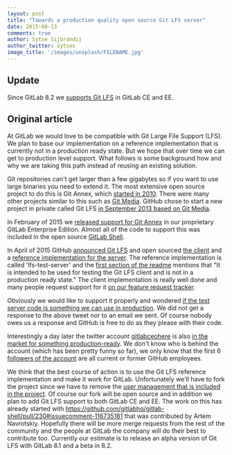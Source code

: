 ```yaml
---
layout: post
title: "Towards a production quality open source Git LFS server"
date: 2015-08-13
comments: true
author: Sytse Sijbrandij
author_twitter: sytses
image_title: '/images/unsplash/FILENAME.jpg'
---
```


## Update

Since GitLab 8.2 we [supports Git LFS](https://about.gitlab.com/2015/11/23/announcing-git-lfs-support-in-gitlab/) in GitLab CE and EE.

## Original article

At GitLab we would love to be compatible with Git Large File Support (LFS).
We plan to base our implementation on a reference implementation that is currently not in a production ready state.
But we hope that over time we can get to production level support.
What follows is some background how and why we are taking this path instead of reusing an existing solution.

<!-- more -->

Git repositories can't get larger than a few gigabytes so if you want to use large binaries you need to extend it.
The most extensive open source project to do this is Git Annex, which [started in 2010](https://en.wikipedia.org/wiki/Git-annex).
There were many other projects similar to this such as [Git Media](https://github.com/alebedev/git-media).
GitHub chose to start a new project in private called Git LFS [in September 2013 based on Git Media](https://github.com/github/git-lfs/commit/d8f780329b64e789553bc8ccccfb993ebc430325).

In February of 2015 we [released support for Git Annex](https://about.gitlab.com/2015/02/17/gitlab-annex-solves-the-problem-of-versioning-large-binaries-with-git/) in our proprietary GitLab Enterprise Edition.
Almost all of the code to support this was included in the open source [GitLab Shell](https://gitlab.com/gitlab-org/gitlab-shell).

In April of 2015 GitHub [announced Git LFS](https://github.com/blog/1986-announcing-git-large-file-storage-lfs) and open sourced [the client](https://github.com/github/git-lfs) and a [reference implementation for the server](https://github.com/github/lfs-test-server).
The reference implementation is called 'lfs-test-server' and the [first section of the readme](https://github.com/github/lfs-test-server#lfs-test-server) mentions that "It is intended to be used for testing the Git LFS client and is not in a production ready state."
The client implementation is really well done and many people request support for it [on our feature request tracker](http://feedback.gitlab.com/forums/176466-general/suggestions/7502608-git-large-file-storage-lfs-support).

Obviously we would like to support it properly and wondered [if the test server code is something we can use in production](https://twitter.com/gitlab/status/623089117983821824).
We did not get a response to the above tweet nor to an email we sent.
Of course nobody owes us a response and GitHub is free to do as they please with their code.

Interestingly a day later the twitter account [gitlabceohere](https://twitter.com/gitlabceohere) is also [in the market for something production-ready](https://twitter.com/gitlabceohere/status/623521722424295425).
We don't know who is behind the account (which has been pretty funny so far), we only know that the first 6 [followers of the account](https://twitter.com/gitlabceohere/followers) are all current or former GitHub employees.

We think that the best course of action is to use the Git LFS reference implementation and make it work for GitLab.
Unfortunately we'll have to fork the project since we have to remove the [user management that is included in the project](https://github.com/github/lfs-test-server#running).
Of course our fork will be open source and in addition we plan to add Git LFS support to both GitLab CE and EE.
The work on this has already started with https://github.com/gitlabhq/gitlab-shell/pull/230#issuecomment-116735181 that was contributed by Artem Navrotskiy.
Hopefully there will be more merge requests from the rest of the community and the people at GitLab the company will do their best to contribute too.
Currently our estimate is to release an alpha version of Git LFS with GitLab 8.1 and a beta in 8.2.
